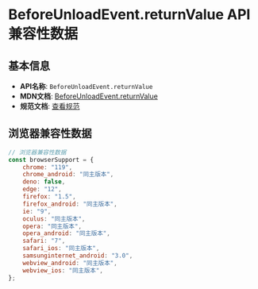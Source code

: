 # BeforeUnloadEvent.returnValue API 兼容性数据

## 基本信息

- **API名称**: `BeforeUnloadEvent.returnValue`
- **MDN文档**: [BeforeUnloadEvent.returnValue](https://developer.mozilla.org/docs/Web/API/BeforeUnloadEvent/returnValue)
- **规范文档**: [查看规范](https://html.spec.whatwg.org/multipage/nav-history-apis.html#dom-beforeunloadevent-returnvalue)

## 浏览器兼容性数据

```javascript
// 浏览器兼容性数据
const browserSupport = {
    chrome: "119",
    chrome_android: "同主版本",
    deno: false,
    edge: "12",
    firefox: "1.5",
    firefox_android: "同主版本",
    ie: "9",
    oculus: "同主版本",
    opera: "同主版本",
    opera_android: "同主版本",
    safari: "7",
    safari_ios: "同主版本",
    samsunginternet_android: "3.0",
    webview_android: "同主版本",
    webview_ios: "同主版本",
};

```

